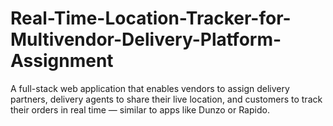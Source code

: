 # Real-Time-Location-Tracker-for-Multivendor-Delivery-Platform-Assignment
A full-stack web application that enables vendors to assign delivery partners, delivery agents to share their live location, and customers to track their orders in real time — similar to apps like Dunzo or Rapido.
